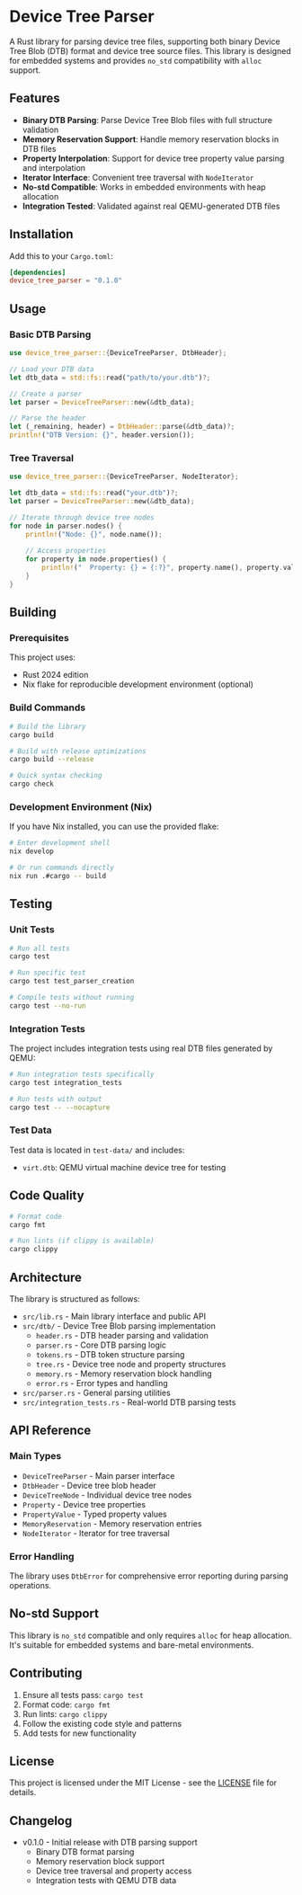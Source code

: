 # Device Tree Parser

A Rust library for parsing device tree files, supporting both binary Device Tree Blob (DTB) format and device tree source files. This library is designed for embedded systems and provides `no_std` compatibility with `alloc` support.

## Features

- **Binary DTB Parsing**: Parse Device Tree Blob files with full structure validation
- **Memory Reservation Support**: Handle memory reservation blocks in DTB files
- **Property Interpolation**: Support for device tree property value parsing and interpolation
- **Iterator Interface**: Convenient tree traversal with `NodeIterator`
- **No-std Compatible**: Works in embedded environments with heap allocation
- **Integration Tested**: Validated against real QEMU-generated DTB files

## Installation

Add this to your `Cargo.toml`:

```toml
[dependencies]
device_tree_parser = "0.1.0"
```

## Usage

### Basic DTB Parsing

```rust
use device_tree_parser::{DeviceTreeParser, DtbHeader};

// Load your DTB data
let dtb_data = std::fs::read("path/to/your.dtb")?;

// Create a parser
let parser = DeviceTreeParser::new(&dtb_data);

// Parse the header
let (_remaining, header) = DtbHeader::parse(&dtb_data)?;
println!("DTB Version: {}", header.version());
```

### Tree Traversal

```rust
use device_tree_parser::{DeviceTreeParser, NodeIterator};

let dtb_data = std::fs::read("your.dtb")?;
let parser = DeviceTreeParser::new(&dtb_data);

// Iterate through device tree nodes
for node in parser.nodes() {
    println!("Node: {}", node.name());
    
    // Access properties
    for property in node.properties() {
        println!("  Property: {} = {:?}", property.name(), property.value());
    }
}
```

## Building

### Prerequisites

This project uses:
- Rust 2024 edition
- Nix flake for reproducible development environment (optional)

### Build Commands

```bash
# Build the library
cargo build

# Build with release optimizations
cargo build --release

# Quick syntax checking
cargo check
```

### Development Environment (Nix)

If you have Nix installed, you can use the provided flake:

```bash
# Enter development shell
nix develop

# Or run commands directly
nix run .#cargo -- build
```

## Testing

### Unit Tests

```bash
# Run all tests
cargo test

# Run specific test
cargo test test_parser_creation

# Compile tests without running
cargo test --no-run
```

### Integration Tests

The project includes integration tests using real DTB files generated by QEMU:

```bash
# Run integration tests specifically
cargo test integration_tests

# Run tests with output
cargo test -- --nocapture
```

### Test Data

Test data is located in `test-data/` and includes:
- `virt.dtb`: QEMU virtual machine device tree for testing

## Code Quality

```bash
# Format code
cargo fmt

# Run lints (if clippy is available)
cargo clippy
```

## Architecture

The library is structured as follows:

- `src/lib.rs` - Main library interface and public API
- `src/dtb/` - Device Tree Blob parsing implementation
  - `header.rs` - DTB header parsing and validation
  - `parser.rs` - Core DTB parsing logic
  - `tokens.rs` - DTB token structure parsing
  - `tree.rs` - Device tree node and property structures
  - `memory.rs` - Memory reservation block handling
  - `error.rs` - Error types and handling
- `src/parser.rs` - General parsing utilities
- `src/integration_tests.rs` - Real-world DTB parsing tests

## API Reference

### Main Types

- `DeviceTreeParser` - Main parser interface
- `DtbHeader` - Device tree blob header
- `DeviceTreeNode` - Individual device tree nodes
- `Property` - Device tree properties
- `PropertyValue` - Typed property values
- `MemoryReservation` - Memory reservation entries
- `NodeIterator` - Iterator for tree traversal

### Error Handling

The library uses `DtbError` for comprehensive error reporting during parsing operations.

## No-std Support

This library is `no_std` compatible and only requires `alloc` for heap allocation. It's suitable for embedded systems and bare-metal environments.

## Contributing

1. Ensure all tests pass: `cargo test`
2. Format code: `cargo fmt`
3. Run lints: `cargo clippy`
4. Follow the existing code style and patterns
5. Add tests for new functionality

## License

This project is licensed under the MIT License - see the [LICENSE](LICENSE) file for details.

## Changelog

- v0.1.0 - Initial release with DTB parsing support
  - Binary DTB format parsing
  - Memory reservation block support
  - Device tree traversal and property access
  - Integration tests with QEMU DTB data